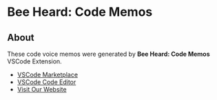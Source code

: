 # Bee Heard: Code Memos

## About

These code voice memos were generated by **Bee Heard: Code Memos** VSCode Extension.

- [VSCode Marketplace](https://marketplace.visualstudio.com/items?itemName=your-publisher-name.bee-heard)
- [VSCode Code Editor](https://code.visualstudio.com/)
- [Visit Our Website](https://beeheard.com)